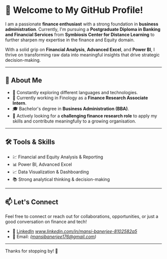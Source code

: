 # 👋 Welcome to My GitHub Profile!

I am a passionate **finance enthusiast** with a strong foundation in **business administration**. Currently, I'm pursuing a **Postgraduate Diploma in Banking and Financial Services** from **Symbiosis Center for Distance Learning** to further sharpen my expertise in the finance and Equity domain.

With a solid grip on **Financial Analysis**, **Advanced Excel**, and **Power BI**, I thrive on transforming raw data into meaningful insights that drive strategic decision-making.

---

## 🧐 About Me

- 🌱 Constantly exploring different languages and technologies.
- 🔭 Currently working in Finology as a **Finance Research Associate Intern**.
- 🎓 Bachelor's degree in **Business Administration (BBA)**.
- 💼 Actively looking for a **challenging finance research role** to apply my skills and contribute meaningfully to a growing organisation.

---

## 🛠️ Tools & Skills

- 💹 Financial and Equity Analysis & Reporting  
- 📊 Power BI, Advanced Excel  
- 📈 Data Visualization & Dashboarding  
- 📚 Strong analytical thinking & decision-making  

---

## 📫 Let's Connect

Feel free to connect or reach out for collaborations, opportunities, or just a good conversation on finance and tech!

- 🔗 [LinkedIn](#) *www.linkedin.com/in/mansi-banerjee-8102582a5*
- 📧 Email: *(mansibanerjee176@gmail.com)*

---

Thanks for stopping by! 🚀
